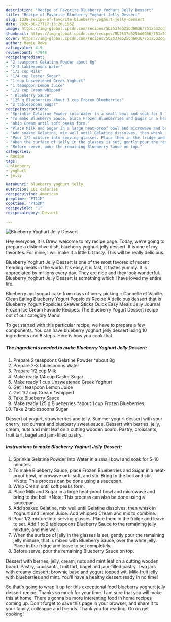 ```yaml
---
description: "Recipe of Favorite Blueberry Yoghurt Jelly Dessert"
title: "Recipe of Favorite Blueberry Yoghurt Jelly Dessert"
slug: 1339-recipe-of-favorite-blueberry-yoghurt-jelly-dessert
date: 2020-06-27T17:13:20.195Z
image: https://img-global.cpcdn.com/recipes/5b2537e525bd6036/751x532cq70/blueberry-yoghurt-jelly-dessert-recipe-main-photo.jpg
thumbnail: https://img-global.cpcdn.com/recipes/5b2537e525bd6036/751x532cq70/blueberry-yoghurt-jelly-dessert-recipe-main-photo.jpg
cover: https://img-global.cpcdn.com/recipes/5b2537e525bd6036/751x532cq70/blueberry-yoghurt-jelly-dessert-recipe-main-photo.jpg
author: Mamie Rowe
ratingvalue: 4.9
reviewcount: 47948
recipeingredient:
- "2 teaspoons Gelatine Powder about 8g"
- "2-3 tablespoons Water"
- "1/2 cup Milk"
- "1/4 cup Caster Sugar"
- "1 cup Unsweetened Greek Yoghurt"
- "1 teaspoon Lemon Juice"
- "1/2 cup Cream whipped"
- " Blueberry Sauce"
- "125 g Blueberries about 1 cup Frozen Blueberries"
- "2 tablespoons Sugar"
recipeinstructions:
- "Sprinkle Gelatine Powder into Water in a small bowl and soak for 5-10 minutes."
- "To make Blueberry Sauce, place Frozen Blueberries and Sugar in a heat-proof bowl, microwave until soft, and stir. Bring to the boil and stir. *Note: This process can be done using a saucepan."
- "Whip Cream until soft peaks form."
- "Place Milk and Sugar in a large heat-proof bowl and microwave and bring to the boil. *Note: This process can also be done using a saucepan."
- "Add soaked Gelatine, mix well until Gelatine dissolves, then whisk in Yoghurt and Lemon Juice. Add whipped Cream and mix to combine."
- "Pour 1/2 mixture into serving glasses. Place them in the fridge and leave to set. Add 1 to 2 tablespoons Blueberry Sauce to the remaining jelly mixture, and mix well."
- "When the surface of jelly in the glasses is set, gently pour the remaining jelly mixture, that is mixed with Blueberry Sauce, over the white jelly. Place in the fridge and leave to set completely."
- "Before serve, pour the remaining Blueberry Sauce on top."
categories:
- Recipe
tags:
- blueberry
- yoghurt
- jelly

katakunci: blueberry yoghurt jelly 
nutrition: 161 calories
recipecuisine: American
preptime: "PT11M"
cooktime: "PT52M"
recipeyield: "1"
recipecategory: Dessert

---
```



![Blueberry Yoghurt Jelly Dessert](https://img-global.cpcdn.com/recipes/5b2537e525bd6036/751x532cq70/blueberry-yoghurt-jelly-dessert-recipe-main-photo.jpg)

Hey everyone, it is Drew, welcome to my recipe page. Today, we're going to prepare a distinctive dish, blueberry yoghurt jelly dessert. It is one of my favorites. For mine, I will make it a little bit tasty. This will be really delicious.

Blueberry Yoghurt Jelly Dessert is one of the most favored of recent trending meals in the world. It's easy, it is fast, it tastes yummy. It is appreciated by millions every day. They are nice and they look wonderful. Blueberry Yoghurt Jelly Dessert is something which I have loved my entire life.

Blueberry and yogurt cake from days of berry picking :: Cannelle et Vanille. Clean Eating Blueberry Yogurt Popsicles Recipe A delicious dessert that is Blueberry Yogurt Popsicles Skewer Sticks Quick Easy Meals Jelly Journal Frozen Ice Cream Favorite Recipes. The Blueberry Yogurt Dessert recipe out of our category Menu!


To get started with this particular recipe, we have to prepare a few components. You can have blueberry yoghurt jelly dessert using 10 ingredients and 8 steps. Here is how you cook that.

<!--inarticleads1-->

##### The ingredients needed to make Blueberry Yoghurt Jelly Dessert:

1. Prepare 2 teaspoons Gelatine Powder *about 8g
1. Prepare 2-3 tablespoons Water
1. Prepare 1/2 cup Milk
1. Make ready 1/4 cup Caster Sugar
1. Make ready 1 cup Unsweetened Greek Yoghurt
1. Get 1 teaspoon Lemon Juice
1. Get 1/2 cup Cream *whipped
1. Take  Blueberry Sauce
1. Make ready 125 g Blueberries *about 1 cup Frozen Blueberries
1. Take 2 tablespoons Sugar


Dessert of yogurt, strawberries and jelly. Summer yogurt dessert with sour cherry, red currant and blueberry sweet sauce. Dessert with berries, jelly, cream, nuts and mint leaf on a cutting wooden board. Pastry, croissants, fruit tart, bagel and jam-filled pastry. 

<!--inarticleads2-->

##### Instructions to make Blueberry Yoghurt Jelly Dessert:

1. Sprinkle Gelatine Powder into Water in a small bowl and soak for 5-10 minutes.
1. To make Blueberry Sauce, place Frozen Blueberries and Sugar in a heat-proof bowl, microwave until soft, and stir. Bring to the boil and stir. *Note: This process can be done using a saucepan.
1. Whip Cream until soft peaks form.
1. Place Milk and Sugar in a large heat-proof bowl and microwave and bring to the boil. *Note: This process can also be done using a saucepan.
1. Add soaked Gelatine, mix well until Gelatine dissolves, then whisk in Yoghurt and Lemon Juice. Add whipped Cream and mix to combine.
1. Pour 1/2 mixture into serving glasses. Place them in the fridge and leave to set. Add 1 to 2 tablespoons Blueberry Sauce to the remaining jelly mixture, and mix well.
1. When the surface of jelly in the glasses is set, gently pour the remaining jelly mixture, that is mixed with Blueberry Sauce, over the white jelly. Place in the fridge and leave to set completely.
1. Before serve, pour the remaining Blueberry Sauce on top.


Dessert with berries, jelly, cream, nuts and mint leaf on a cutting wooden board. Pastry, croissants, fruit tart, bagel and jam-filled pastry. Two jars with creamy dessert: brownie base and yogurt topped wit. Milk-fruit jelly with blueberries and mint. You&#39;ll have a healthy dessert ready in no time! 

So that's going to wrap it up for this exceptional food blueberry yoghurt jelly dessert recipe. Thanks so much for your time. I am sure that you will make this at home. There's gonna be more interesting food in home recipes coming up. Don't forget to save this page in your browser, and share it to your family, colleague and friends. Thank you for reading. Go on get cooking!
